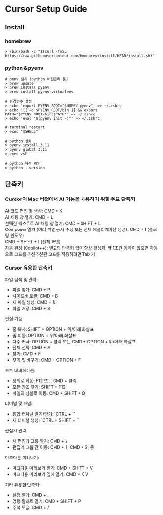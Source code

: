 # Cursor Setup Guide

## Install

### homebrew

```shell
> /bin/bash -c "$(curl -fsSL https://raw.githubusercontent.com/Homebrew/install/HEAD/install.sh)"
```

### python & pyenv

```shell
# penv 설치 (python 버전관리 툴)
> brew update
> brew install pyenv
> brew install pyenv-virtualenv

# 환경변수 설정
> echo 'export PYENV_ROOT="$HOME/.pyenv"' >> ~/.zshrc
> echo '[[ -d $PYENV_ROOT/bin ]] && export PATH="$PYENV_ROOT/bin:$PATH"' >> ~/.zshrc
> echo 'eval "$(pyenv init -)"' >> ~/.zshrc

# terminal restart
> exec "$SHELL"
```

```shell
# python 설치
> pyenv install 3.11
> pyenv global 3.11
> exec zsh

# python 버전 확인
> python --version
```

## 단축키

### Cursor의 Mac 버전에서 AI 기능을 사용하기 위한 주요 단축키

AI 코드 편집 및 생성: CMD + K  
AI 채팅 창 열기: CMD + L  
선택한 텍스트로 AI 채팅 창 열기: CMD + SHIFT + L  
Composer 열기 (여러 파일 동시 수정 또는 전체 애플리케이션 생성): CMD + I (플로팅 윈도우)  
CMD + SHIFT + I (전체 화면)  
자동 완성 (Copilot++): 별도의 단축키 없이 항상 활성화, 약 1초간 동작이 없으면 자동으로 코드를 추천추천된 코드를 적용하려면 Tab 키

### Cursor 유용한 단축키

파일 탐색 및 관리:

- 파일 찾기: CMD + P
- 사이드바 토글: CMD + B
- 새 파일 생성: CMD + N
- 파일 저장: CMD + S

편집 기능:

- 줄 복사: SHIFT + OPTION + 위/아래 화살표
- 줄 이동: OPTION + 위/아래 화살표
- 다중 커서: OPTION + 클릭 또는 CMD + OPTION + 위/아래 화살표
- 전체 선택: CMD + A
- 찾기: CMD + F
- 찾기 및 바꾸기: CMD + OPTION + F

코드 네비게이션:

- 정의로 이동: F12 또는 CMD + 클릭
- 모든 참조 찾기: SHIFT + F12
- 파일의 심볼로 이동: CMD + SHIFT + O

터미널 및 패널:

- 통합 터미널 열기/닫기: `CTRL + ``
- 새 터미널 생성: `CTRL + SHIFT + ``

편집기 관리:

- 새 편집기 그룹 열기: CMD + \
- 편집기 그룹 간 이동: CMD + 1, CMD + 2, 등

마크다운 미리보기:

- 마크다운 미리보기 열기: CMD + SHIFT + V
- 마크다운 미리보기 옆에 열기: CMD + K V

기타 유용한 단축키:

- 설정 열기: CMD + ,
- 명령 팔레트 열기: CMD + SHIFT + P
- 주석 토글: CMD + /
